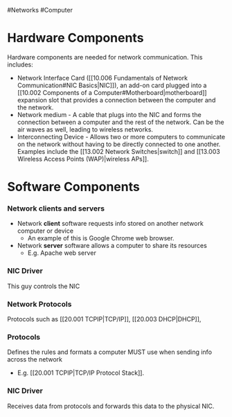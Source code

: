 #Networks #Computer 
# Hardware Components
Hardware components are needed for network communication.
This includes:
- Network Interface Card ([[10.006 Fundamentals of Network Communication#NIC Basics|NIC]]), an add-on card plugged into a [[10.002 Components of a Computer#Motherboard|motherboard]] expansion slot that provides a connection between the computer and the network.
- Network medium - A cable that plugs into the NIC and forms the connection between a computer and the rest of the network. Can be the air waves as well, leading to wireless networks.
- Interconnecting Device - Allows two or more computers to communicate on the network without having to be directly connected to one another. Examples include the [[13.002 Network Switches|switch]] and [[13.003 Wireless Access Points (WAP)|wireless APs]].

# Software Components
### Network clients and servers
- Network **client** software requests info stored on another network computer or device
	- An example of this is Google Chrome web browser.
- Network **server** software allows a computer to share its resources
	- E.g. Apache web server
### NIC Driver
This guy controls the NIC 
### Network Protocols
Protocols such as [[20.001 TCPIP|TCP/IP]], [[20.003 DHCP|DHCP]], 

### Protocols
Defines the rules and formats a computer MUST use when sending info across the network
- E.g. [[20.001 TCPIP|TCP/IP Protocol Stack]].

### NIC Driver
Receives data from protocols and forwards this data to the physical NIC.